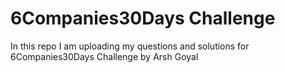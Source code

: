 # 6Companies30Days Challenge
In this repo I am uploading my questions and solutions for 6Companies30Days Challenge by Arsh Goyal

